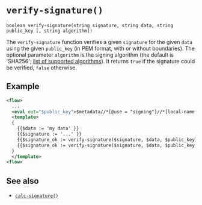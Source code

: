 # `verify-signature()`

```
boolean verify-signature(string signature, string data, string public_key [, string algorithm])
```

The `verify-signature` function verifies a given `signature` for the given `data` using the given `public_key` (in PEM format, with or without boundaries).
The optional parameter `algorithm` is the signing algorithm (the default is 'SHA256'; [list of supported algorithms](calc-signature.md#supported-algorithms)).
It returns `true` if the signature could be verified, `false` otherwise.

## Example

```xml
<flow>
  ...
  <eval out="$public_key">$metadata//*[@use = "signing"]//*[local-name() = "X509Certificate"]</eval>
  <template>
  {
    {{$data := 'my data' }}
    {{$signature := '...' }}
    {{$signature_ok := verify-signature($signature, $data, $public_key) }}
    {{$signature_ok := verify-signature($signature, $data, $public_key, 'SHA256') }}
  }
  </template>
<flow>
```

## See also

* [`calc-signature()`](calc-signature.md)
